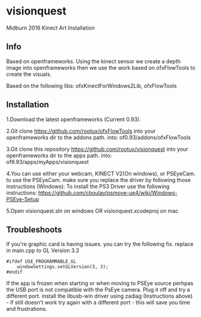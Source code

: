 # visionquest
Midburn 2016 Kinect Art Installation

Info
---
Based on openframeworks. Using the kinect sensor we create a depth image into openframeworks
then we use the work based on ofxFlowTools to create the visuals.

Based on the following libs:
ofxKinectForWindows2Lib, ofxFlowTools

Installation
---
1.Download the latest openframeworks (Current 0.93).

2.Git clone https://github.com/rootux/ofxFlowTools into your openframeworks dir to the addons path.
into: of0.93/addons/ofxFlowTools

3.Git clone this repository https://github.com/rootux/visionquest into your openframeworks dir to the apps path.
into: of9.93/apps/myApps/visionquest

4.You can use either your webcam, KINECT V2(On windows), or PSEyeCam. to use the PSEyeCam. make sure you replace the driver by following those instructions (Windows):
To install the PS3 Driver use the following instructions:
https://github.com/cboulay/psmove-ue4/wiki/Windows-PSEye-Setup

5.Open visionquest.sln on windows OR visionquest.xcodeproj on mac

Troubleshoots
---
If you're graphic card is having issues. you can try the following fix. replace in main.cpp to GL Version 3.3
```
#ifdef USE_PROGRAMMABLE_GL
	windowSettings.setGLVersion(3, 3);
#endif
```

If the app is frozen when starting or when moving to PSEye source perhpas the USB port is not compatible with the PsEye camera. Plug it off and try a different port. install the libusb-win driver using zadiag (Instructions above) - if still doesn't work try again with a different port - this will save you time and frustrations.
